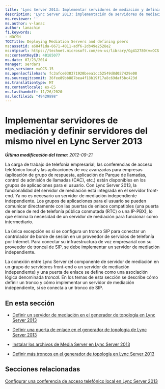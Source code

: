 ```yaml
---
title: 'Lync Server 2013: Implementar servidores de mediación y definir servidores del mismo nivel'
description: 'Lync Server 2013: implementación de servidores de mediación y definición de pares.'
ms.reviewer: ''
ms.author: v-lanac
author: lanachin
f1.keywords:
- NOCSH
TOCTitle: Deploying Mediation Servers and defining peers
ms:assetid: a684f1da-6671-4011-adf6-2db49e2528e2
ms:mtpsurl: https://technet.microsoft.com/en-us/library/Gg412780(v=OCS.15)
ms:contentKeyID: 48185077
ms.date: 07/23/2014
manager: serdars
mtps_version: v=OCS.15
ms.openlocfilehash: fc3afce038371920beea1cc52549d8d027429e08
ms.sourcegitcommit: 36fee89bb887bea4f18b19f17a8c69daf5bc423d
ms.translationtype: MT
ms.contentlocale: es-ES
ms.lasthandoff: 11/26/2020
ms.locfileid: "49429898"
---
```

# <a name="deploying-mediation-servers-and-defining-peers-in-lync-server-2013"></a>Implementar servidores de mediación y definir servidores del mismo nivel en Lync Server 2013

<div data-xmlns="http://www.w3.org/1999/xhtml">

<div class="topic" data-xmlns="http://www.w3.org/1999/xhtml" data-msxsl="urn:schemas-microsoft-com:xslt" data-cs="https://msdn.microsoft.com/">

<div data-asp="https://msdn2.microsoft.com/asp">



</div>

<div id="mainSection">

<div id="mainBody">

<span> </span>

_**Última modificación del tema:** 2012-09-21_

La carga de trabajo de telefonía empresarial, las conferencias de acceso telefónico local y las aplicaciones de voz avanzadas para empresas (aplicación de grupo de respuesta, aplicación de Parque de llamadas, control de admisión de llamadas (CAC), etc.) están disponibles en los grupos de aplicaciones para el usuario. Con Lync Server 2013, la funcionalidad del servidor de mediación está integrada en el servidor front-end. Ya no es necesario un servidor de mediación independiente independiente. Los grupos de aplicaciones para el usuario se pueden comunicar directamente con las puertas de enlace compatibles (una puerta de enlace de red de telefonía pública conmutada (RTC) o una IP-PBX), lo que elimina la necesidad de un servidor de mediación para funcionar como intermediario.

La única excepción es si se configura un tronco SIP para conectar un controlador de borde de sesión en un proveedor de servicios de telefonía por Internet. Para conectar su infraestructura de voz empresarial con su proveedor de troncal de SIP, se debe implementar un servidor de mediación independiente.

La conexión entre Lync Server (el componente de servidor de mediación en un grupo de servidores front-end o un servidor de mediación independiente) y una puerta de enlace se define como una asociación lógica denominada *troncal*. En los temas de esta sección se describe cómo definir un tronco y cómo implementar un servidor de mediación independiente, si se conecta a un tronco de SIP.

<div>

## <a name="in-this-section"></a>En esta sección

  - [Definir un servidor de mediación en el generador de topología en Lync Server 2013](lync-server-2013-define-a-mediation-server-in-topology-builder.md)

  - [Definir una puerta de enlace en el generador de topología de Lync Server 2013](lync-server-2013-define-a-gateway-in-topology-builder.md)

  - [Instalar los archivos de Media Server en Lync Server 2013](lync-server-2013-install-the-files-for-mediation-server.md)

  - [Definir más troncos en el generador de topología en Lync Server 2013](lync-server-2013-define-additional-trunks-in-topology-builder.md)

</div>

<div>

## <a name="related-sections"></a>Secciones relacionadas

[Configurar una conferencia de acceso telefónico local en Lync Server 2013](lync-server-2013-configuring-dial-in-conferencing.md)

</div>

</div>

<span> </span>

</div>

</div>

</div>

